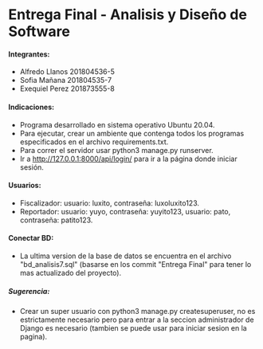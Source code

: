 # Entrega Final - Analisis y Diseño de Software

#### Integrantes:
- Alfredo Llanos 201804536-5
- Sofia Mañana 201804535-7
- Exequiel Perez 201873555-8

#### Indicaciones:
- Programa desarrollado en sistema operativo Ubuntu 20.04.
- Para ejecutar, crear un ambiente que contenga todos los programas especificados en el archivo requirements.txt. 
- Para correr el servidor usar python3 manage.py runserver.
- Ir a http://127.0.0.1:8000/api/login/ para ir a la página donde iniciar sesión.

#### Usuarios:
- Fiscalizador: usuario: luxito, contraseña: luxoluxito123.
- Reportador: usuario: yuyo, contraseña: yuyito123, usuario: pato, contraseña: patito123.

#### Conectar BD: 

- La ultima version de la base de datos se encuentra en el archivo "bd_analisis7.sql" (basarse en los commit "Entrega Final" para tener lo mas actualizado del proyecto).

##### Sugerencia:
- Crear un super usuario con python3 manage.py createsuperuser, no es estrictamente necesario pero para entrar a la seccion administrador de Django es necesario (tambien se puede usar para iniciar sesion en la pagina).
